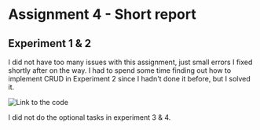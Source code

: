 # Assignment 4 - Short report

## Experiment 1 & 2

I did not have too many issues with this assignment, just small errors I fixed shortly after on the way. I had to spend some time finding out how to implement CRUD in Experiment 2 since I hadn't done it before, but I solved it.

![Link to the code](https://github.com/571540/DAT250_Assignment1/tree/master/counters/src/main/java/no/hvl/dat250/experiment2)

I did not do the optional tasks in experiment 3 & 4.
